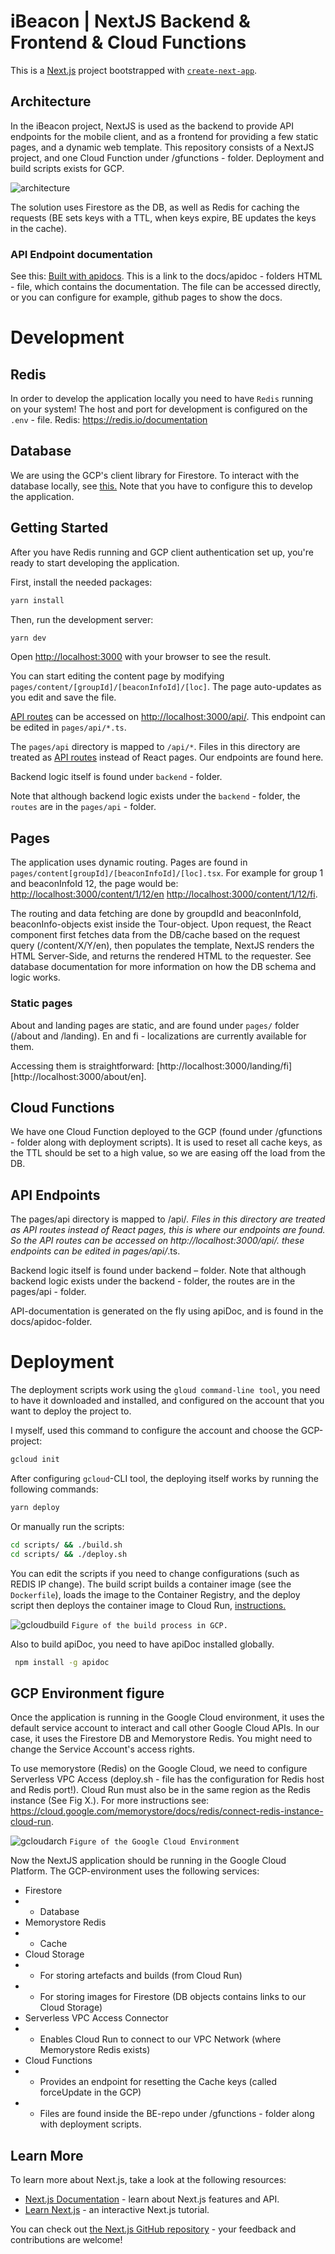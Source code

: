 # iBeacon | NextJS Backend & Frontend & Cloud Functions

This is a [Next.js](https://nextjs.org/) project bootstrapped with [`create-next-app`](https://github.com/vercel/next.js/tree/canary/packages/create-next-app).

## Architecture

In the iBeacon project, NextJS is used as the backend to provide API endpoints for the mobile client, and as a frontend for providing a few static pages, and a dynamic web template. This repository consists of a NextJS project, and one Cloud Function under /gfunctions - folder. Deployment and build scripts exists for GCP.

![architecture](https://user-images.githubusercontent.com/37773658/114718159-69977980-9d3e-11eb-9791-df560c21f4c1.PNG)

The solution uses Firestore as the DB, as well as Redis for caching the requests (BE sets keys with a TTL, when keys expire, BE updates the keys in the cache).

### API Endpoint documentation

See this: [Built with apidocs](https://juhokon.github.io/NextJS-Test/apidoc/index.html). This is a link to the docs/apidoc - folders HTML - file, which contains the documentation. The file can be accessed directly, or you can configure for example, github pages to show the docs.
# Development

## Redis

In order to develop the application locally you need to have `Redis` running on your system! The host and port for development is configured on the `.env` - file. Redis: https://redis.io/documentation 

## Database

We are using the GCP's client library for Firestore. To interact with the database locally, see [this.](https://cloud.google.com/docs/authentication/production#automatically) Note that you have to configure this to develop the application.

## Getting Started

After you have Redis running and GCP client authentication set up, you're ready to start developing the application.

First, install the needed packages:

```bash
yarn install
```

Then, run the development server:

```bash
yarn dev
```

Open [http://localhost:3000](http://localhost:3000) with your browser to see the result.

You can start editing the content page by modifying `pages/content/[groupId]/[beaconInfoId]/[loc]`. The page auto-updates as you edit and save the file.

[API routes](https://nextjs.org/docs/api-routes/introduction) can be accessed on [http://localhost:3000/api/](http://localhost:3000/api/). This endpoint can be edited in `pages/api/*.ts`.

The `pages/api` directory is mapped to `/api/*`. Files in this directory are treated as [API routes](https://nextjs.org/docs/api-routes/introduction) instead of React pages. Our endpoints are found here.

Backend logic itself is found under `backend` - folder.

Note that although backend logic exists under the `backend` - folder, the `routes` are in the `pages/api` - folder.

## Pages

The application uses dynamic routing. Pages are found in `pages/content[groupId]/[beaconInfoId]/[loc].tsx`. For example for group 1 and beaconInfoId 12, the page would be: [http://localhost:3000/content/1/12/en](English) [http://localhost:3000/content/1/12/fi](Finnish). 

The routing and data fetching are done by groupdId and beaconInfoId, beaconInfo-objects exist inside the Tour-object. Upon request, the React component first fetches data from the DB/cache based on the request query (/content/X/Y/en), then populates the template, NextJS renders the HTML Server-Side, and returns the rendered HTML to the requester. See database documentation for more information on how the DB schema and logic works.

### Static pages

About and landing pages are static, and are found under `pages/` folder (/about and /landing). En and fi - localizations are currently available for them.

Accessing them is straightforward: [http://localhost:3000/landing/fi] [http://localhost:3000/about/en].

## Cloud Functions

We have one Cloud Function deployed to the GCP (found under /gfunctions - folder along with deployment scripts). It is used to reset all cache keys, as the TTL should be set to a high value, so we are easing off the load from the DB.
## API Endpoints

The pages/api directory is mapped to /api/*. Files in this directory are treated as API routes instead of React pages, this is where our endpoints are found. So the API routes can be accessed on http://localhost:3000/api/. these endpoints can be edited in pages/api/*.ts. 

Backend logic itself is found under backend – folder. Note that although backend logic exists under the backend - folder, the routes are in the pages/api - folder. 

API-documentation is generated on the fly using apiDoc, and is found in the docs/apidoc-folder. 
# Deployment

The deployment scripts work using the `gloud command-line tool`, you need to have it downloaded and installed, and configured on the account that you want to deploy the project to.

I myself, used this command to configure the account and choose the GCP-project:

```bash
gcloud init
```

After configuring `gcloud`-CLI tool, the deploying itself works by running the following commands:

```bash
yarn deploy
```

Or manually run the scripts:

```bash
cd scripts/ && ./build.sh
cd scripts/ && ./deploy.sh
```

You can edit the scripts if you need to change configurations (such as REDIS IP change). The build script builds a container image (see the `Dockerfile`), loads the image to the Container Registry, and the deploy script then deploys the container image to Cloud Run, [instructions.](https://cloud.google.com/run/docs/quickstarts/build-and-deploy)

![gcloudbuild](https://user-images.githubusercontent.com/37773658/114723953-c6496300-9d43-11eb-9beb-bfc633c7fe53.PNG)
`Figure of the build process in GCP.`

Also to build apiDoc, you need to have apiDoc installed globally.

```bash
 npm install -g apidoc
```

## GCP Environment figure

Once the application is running in the Google Cloud environment, it uses the default service account to interact and call other Google Cloud APIs. In our case, it uses the Firestore DB and Memorystore Redis. You might need to change the Service Account's access rights. 

To use memorystore (Redis) on the Google Cloud, we need to configure Serverless VPC Access (deploy.sh - file has the configuration for Redis host and Redis port!). Cloud Run must also be in the same region as the Redis instance (See Fig X.). For more instructions see: https://cloud.google.com/memorystore/docs/redis/connect-redis-instance-cloud-run. 

![gcloudarch](https://user-images.githubusercontent.com/37773658/114723913-ba5da100-9d43-11eb-94a1-085b44960316.PNG)
`Figure of the Google Cloud Environment`

Now the NextJS application should be running in the Google Cloud Platform. The GCP-environment uses the following services: 

* Firestore 
* * Database
* Memorystore Redis
*  * Cache
*  Cloud Storage
*  * For storing artefacts and builds (from Cloud Run) 
*  * For storing images for Firestore (DB objects contains links to our Cloud Storage) 
*  Serverless VPC Access Connector 
*  * Enables Cloud Run to connect to our VPC Network (where Memorystore Redis exists) 
*  Cloud Functions 
*  * Provides an endpoint for resetting the Cache keys (called forceUpdate in the GCP) 
*  * Files are found inside the BE-repo under /gfunctions - folder along with deployment scripts. 


## Learn More

To learn more about Next.js, take a look at the following resources:

- [Next.js Documentation](https://nextjs.org/docs) - learn about Next.js features and API.
- [Learn Next.js](https://nextjs.org/learn) - an interactive Next.js tutorial.

You can check out [the Next.js GitHub repository](https://github.com/vercel/next.js/) - your feedback and contributions are welcome!
